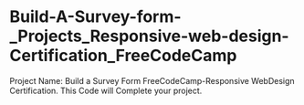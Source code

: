 # Build-A-Survey-form-_Projects_Responsive-web-design-Certification_FreeCodeCamp

Project Name: Build a Survey Form
FreeCodeCamp-Responsive WebDesign Certification.
This Code will Complete your project.
